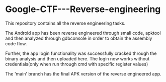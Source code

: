 # Google-CTF---Reverse-engineering
This repository contains all the reverse engineering tasks.

The Android app has been reverse engineered through smali code, apktool and then analyzed through gdbconsole in order to obtain the assembly code flow.

Further, the app login functionality was successfully cracked through the binary analysis and then uploaded here. The login now works without credentials(only when run through cmd with specific register values)

The 'main' branch has the final APK version of the reverse engineered app.
